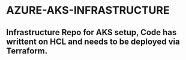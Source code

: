 # AZURE-AKS-INFRASTRUCTURE

## Infrastructure Repo for AKS setup, Code has writtent on HCL and needs to be deployed via Terraform.
